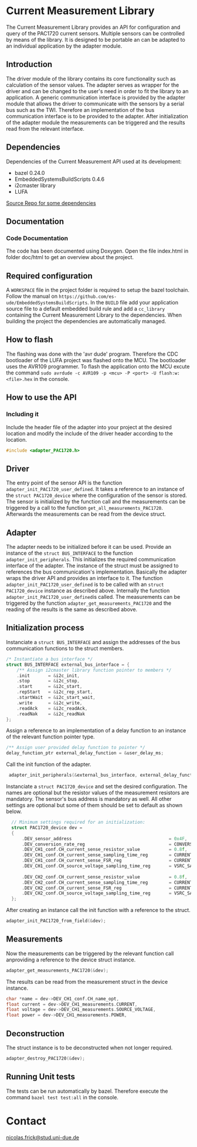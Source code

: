 # Current Measurement Library
The Current Measurement Library provides an API for configuration and query of the PAC1720 current sensors. Multiple sensors can be controlled by means of the library. It is designed to be portable an can be adapted to an individual application by the adapter module. 

## Introduction
The driver module of the library contains its core functionality such as calculation of the sensor values. The adapter serves as wrapper for the driver and can be changed to the user's need in order to fit the library to an application. A generic communication interface is provided by the adapter module that allows the driver to communicate with the sensors by a serial bus such as the TWI. Therefore an implementation of the bus communication interface is to be provided to the adapter. After initialization of the adapter module the measurements can be triggered and the results read from the relevant interface.

## Dependencies

Dependencies of the Current Measurement API used at its development:

+ bazel 0.24.0
+ EmbeddedSystemsBuildScripts 0.4.6
+ i2cmaster library
+ LUFA

[Source Repo for some dependencies](http://artifactory.es.uni-due.de:8081/artifactory/libs-release-local/FKS/embedded-systems-build-scripts/0.4.6/embedded-systems-build-scripts.tar.gz)


## Documentation

### Code Documentation

The code has been documented using Doxygen. Open the file index.html in folder doc/html to get an overview about the project.

## Required configuration

A `WORKSPACE` file in the project folder is required to setup the bazel toolchain. Follow the manual on `https://github.com/es-ude/EmbeddedSystemsBuildScripts`. In the `BUILD` file add your application source file to a default embedded build rule and add a `cc_library` containing the Current Measurement Library to the dependencies. When building the project the dependencies are automatically managed.

## How to flash

The flashing was done with the 'avr dude' program. Therefore the CDC bootloader of the LUFA project was flashed onto the MCU.  The bootloader uses the AVR109 programmer. To flash the application onto the MCU excute the command `sudo avrdude -c AVR109 -p <mcu> -P <port> -U flash:w:<file>.hex` in the console.

## How to use the API

### Including it

Include the header file of the adapter into your project at the desired location and modify the include of
the driver header according to the location.

```c
#include <adapter_PAC1720.h>
```

## Driver

The entry point of the sensor API is the function `adapter_init_PAC1720_user_defined`. It takes a reference to an instance of the `struct PAC1720_device` where the configuration of the sensor is stored. The sensor is initialized by the function call and the measurements can be triggered by a call to the function  `get_all_measurements_PAC1720`. Afterwards the measurements can be read from the device struct.

## Adapter

The adapter needs to be initialized before it can be used. Provide an instance of the `struct BUS_INTERFACE` to the function `adapter_init_peripherals`. This initializes the required communication interface of the adapter. The instance of the struct must be assigned to references the bus communication's implementation. Basically the adapter wraps the driver API and provides an interface to it. The function `adapter_init_PAC1720_user_defined` is to be called with an `struct PAC1720_device` instance as described above. Internally the function `adapter_init_PAC1720_user_defined`is called. The measurements can be triggered by the function `adapter_get_measurements_PAC1720` and the reading of the results is the same as described above.

## Initialization process

Instanciate a `struct BUS_INTERFACE` and assign the addresses of the bus communication functions to the struct members. 
```c
/* Instantiate a bus interface */
struct BUS_INTERFACE external_bus_interface = {
    /** Assign i2cmaster library function pointer to members */
    .init       = &i2c_init,
    .stop       = &i2c_stop,
    .start      = &i2c_start,
    .repStart   = &i2c_rep_start,
    .startWait  = &i2c_start_wait,
    .write      = &i2c_write,
    .readAck    = &i2c_readAck,
    .readNak    = &i2c_readNak
};
```

Assign a reference to an implementation of a delay function to an instance of the relevant function pointer type.
```c
/** Assign user provided delay function to pointer */
delay_function_ptr external_delay_function = &user_delay_ms;
```

Call the init function of the adapter.
```c
 adapter_init_peripherals(&external_bus_interface, external_delay_function);
```

Instanciate a `struct PAC1720_device` and set the desired configuration. The names are optional but the resistor values of the measurement resistors are mandatory. The sensor's bus address is mandatory as well. All other settings are optional but some of them should be set to default as shown below.

```c
  // Minimum settings required for an initialization:
  struct PAC1720_device dev = 
  {
      .DEV_sensor_address                                     = 0x4F,
      .DEV_conversion_rate_reg                                = CONVERSION_DEFAULT,
      .DEV_CH1_conf.CH_current_sense_resistor_value           = 0.8f,
      .DEV_CH1_conf.CH_current_sense_sampling_time_reg        = CURRENT_SAMPLE_TIME_DEFAULT,
      .DEV_CH1_conf.CH_current_sense_FSR_reg                  = CURRENT_SENSE_RANGE_DEFAULT,
      .DEV_CH1_conf.CH_source_voltage_sampling_time_reg       = VSRC_SAMPLE_TIME_DEFAULT,
 
      .DEV_CH2_conf.CH_current_sense_resistor_value           = 0.8f,
      .DEV_CH2_conf.CH_current_sense_sampling_time_reg        = CURRENT_SAMPLE_TIME_DEFAULT,
      .DEV_CH2_conf.CH_current_sense_FSR_reg                  = CURRENT_SENSE_RANGE_DEFAULT,
      .DEV_CH2_conf.CH_source_voltage_sampling_time_reg       = VSRC_SAMPLE_TIME_DEFAULT,
  }; 
```


After creating an instance call the init function with a reference to the struct.
```c
adapter_init_PAC1720_from_field(&dev);
```

## Measurements

Now the measurements can be triggered by the relevant function call anproviding a reference to the device struct instance.
```c
adapter_get_measurements_PAC1720(&dev);
```

The results can be read from the measurement struct in the device instance.
```c
char *name = dev->DEV_CH1_conf.CH_name_opt, 
float current = dev->DEV_CH1_measurements.CURRENT, 
float voltage = dev->DEV_CH1_measurements.SOURCE_VOLTAGE, 
float power = dev->DEV_CH1_measurements.POWER,
```

## Deconstruction

The struct instance is to be deconstructed when not longer required.
```c
adapter_destroy_PAC1720(&dev); 
```

## Running Unit tests

The tests can be run automatically by bazel. Therefore execute the command `bazel test test:all` in the console.

# Contact

nicolas.frick@stud.uni-due.de

